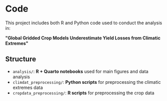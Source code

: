 # Code

This project includes both R and Python code used to conduct the analysis in:

**"Global Gridded Crop Models Underestimate Yield Losses from Climatic Extremes"**

## Structure

- `analysis/`: **R + Quarto notebooks** used for main figures and data analysis
- `climdat_preprocessing/`: **Python scripts** for preprocessing the climatic extremes data
- `cropdata_preprocessing/`: **R scripts** for preprocessing the crop data

